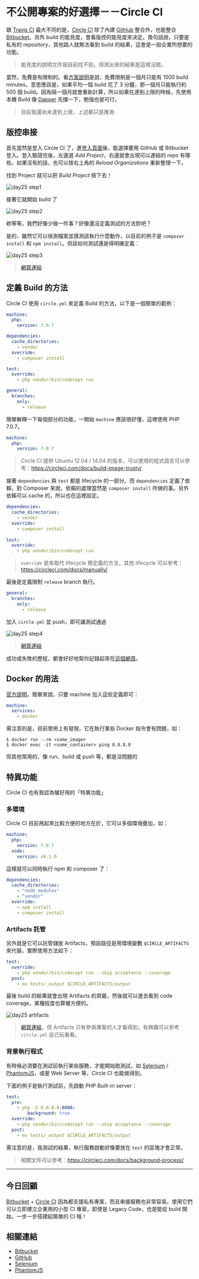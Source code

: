 # 不公開專案的好選擇－－Circle CI

跟 [Travis CI][Day 24] 最大不同的是，[Circle CI][] 除了內建 [GitHub][] 整合外，也能整合 [Bitbucket][]。另外 build 的能見度，會看版控的能見度來決定。換句話說，只要是私有的 repository，其他路人就無法看到 build 的結果，這會是一般企業所想要的功能。

> 能見度的說明文件我目前找不到，但測出來的結果是這樣沒錯。

當然，免費是有限制的。看[方案說明][Circle CI Pricing]是說，免費限制是一個月只能有 1500 build minutes。意思應該是，如果平均一個 build 花了 3 分鐘，那一個月只能執行約 500 個 build。因為隔一個月就會重新計算，所以如果在達到上限的時候，先使用本機 Build 像 [Dapper][Day 23] 先擋一下，勉強也是可行。

> 目前我還尚未達到上限，上述都只是推測

## 版控串接

首先當然是登入 Circle CI 了，進[登入頁面][Circle CI Login]後，能選擇要用 GitHub 或 Bitbucket 登入。登入驗證完後，左邊選 *Add Project*，右邊就會出現可以連結的 repo 有哪些。如果沒有的話，也可以按右上角的 *Reload Organizations* 重新整理一下。

找到 Project 就可以把 *Build Project* 按下去！

![day25 step1][]

接著它就開始 build 了

![day25 step2][]

欸等等，我們好像少做一件事？好像還沒定義測試的方法對吧？

是的，雖然它可以偵測檔案並猜測該執行什麼動作，以目前的例子是 `composer install` 和 `npm install`。但該如何測試還是得明確定義：

![day25 step3][]

> [網頁連結](https://circleci.com/gh/MilesChou/book-intro-of-ci/1)

## 定義 Build 的方法

Circle CI 使用 `circle.yml` 來定義 Build 的方法，以下是一個簡單的範例：

```yaml
machine:
  php:
    version: 7.0.7

dependencies:
  cache_directories:
    - vendor
  override:
    - composer install

test:
  override:
    - php vendor/bin/codecept run

general:
  branches:
    only:
      - release
```

簡單解釋一下每個部分的功能，一開始 `machine` 應該很好懂，這裡使用 PHP 7.0.7。

```yaml
machine:
  php:
    version: 7.0.7
```

> Circle CI 提供 Ubuntu 12.04 / 14.04 的版本，可以使用的程式語言可以參考：https://circleci.com/docs/build-image-trusty/

接著 `dependencies` 與 `test` 都是 lifecycle 的一部分。而 `dependencies` 定義了依賴，對 Composer 來說，依賴的處理當然是 `composer install` 所做的事。另外依賴可以 cache 的，所以也在這裡設定。

```yaml
dependencies:
  cache_directories:
    - vendor
  override:
    - composer install
    
test:
  override:
    - php vendor/bin/codecept run
```

> `override` 是來取代 lifecycle 預定義的方法，其他 lifecycle 可以參考：https://circleci.com/docs/manually/

最後是定義限制 `release` branch 執行。

```yaml
general:
  branches:
    only:
      - release
```

加入 `circle.yml` 並 push，即可讓測試通過

![day25 step4][]

> [網頁連結](https://circleci.com/gh/MilesChou/book-intro-of-ci/2)

成功或失敗的歷程，都會好好地幫你記錄起來在[這個網頁](https://circleci.com/gh/MilesChou/book-intro-of-ci)。

## Docker 的用法

[官方說明](https://circleci.com/docs/docker/)。簡單來說，只要 machine 加入這些定義即可：

```yaml
machine:
  services:
    - docker
```

需注意的是，目前使用上有發現，它在執行某些 Docker 指令會有問題，如：

```
$ docker run --rm <some_image>
$ docker exec -it <some_container> ping 8.8.8.8
```

但其他常用的，像 run、build 或 push 等，都是沒問題的  

## 特異功能

Circle CI 也有我認為蠻好用的「特異功能」

### 多環境 

Circle CI 目前用起來比較方便的地方在於，它可以多個環境疊加，如：

```yaml
machine:
  php:
    version: 7.0.7
  node:
    version: v6.1.0
```

這樣就可以同時執行 npm 和 composer 了：

```yaml
dependencies:
  cache_directories:
    - "node_modules"
    - "vendor"
  override:
    - npm install
    - composer install
```

### Artifacts 託管

另外就是它可以託管儲放 Artifacts，預設路徑是用環境變數 `$CIRCLE_ARTIFACTS` 來代替。實際使用方法如下：

```yaml
test:
  override:
    - php vendor/bin/codecept run --skip acceptance --coverage
  post:
    - mv tests/_output $CIRCLE_ARTIFACTS/output
```

最後 build 的結果就會出現 Artifacts 的頁籤，然後就可以進去看到 code coverage，某種程度也算蠻方便的。

![day25 artifacts][]

> [網頁連結](https://circleci.com/gh/MilesChou/book-intro-of-ci/4)，但 Artifacts 只有參與專案的人才看得到，有興趣可以參考 `circle.yml` 自己玩看看。

### 背景執行程式

有時候必須要在測試前執行某些服務，才能開始跑測試，如 [Selenium][] / [PhantomJS][]，或是 Web Server 等，Circle CI 也能做得到。

下面的例子是執行測試前，先啟動 PHP Built-in server：


```yaml
test:
  pre:
    - php -S 0.0.0.0:8080:
        background: true
  override:
    - php vendor/bin/codecept run --skip acceptance --coverage
  post:
    - mv tests/_output $CIRCLE_ARTIFACTS/output
```

需注意的是，我測試的結果，執行服務啟動好像要放在 `test` 的區塊才會正常。

> 相關文件可以參考：https://circleci.com/docs/background-process/

---

## 今日回顧

[Bitbucket] + [Circle CI] 因為都支援私有專案，而且串接服務也非常容易。使用它們可以立即建立企業用的小型 CI 專案，即使是 Legacy Code，也是能從 build 開始，一步一步搭建起簡單的 CI 哦！

## 相關連結

* [Bitbucket][]
* [GitHub][]
* [Selenium][]
* [PhantomJS][]

[Bitbucket]: https://bitbucket.org/
[Circle CI]: https://circleci.com/
[Circle CI Enterprise]: https://circleci.com/enterprise/
[Circle CI Login]: https://circleci.com/vcs-authorize/
[Circle CI Pricing]: https://circleci.com/pricing/
[GitHub]: https://github.com/
[Selenium]: http://www.seleniumhq.org/
[PhantomJS]: http://phantomjs.org/

[Day 23]: day23.md
[Day 24]: day24.md
[day25 step1]: images/day25-circle-step-1.png
[day25 step2]: images/day25-circle-step-2.png
[day25 step3]: images/day25-circle-step-3.png
[day25 step4]: images/day25-circle-step-4.png
[day25 artifacts]: images/day25-circle-artifacts.png
